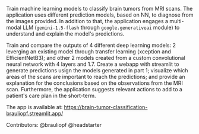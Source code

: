 Train machine learning models to classify brain tumors from MRI scans.
The application uses different prediction models, based on NN, to diagnose from the images provided. In addition to that, the application engages a multi-modal LLM (`gemini-1.5-flash` through `google.generativeai` module) to understand and explain the model's predictions.

Train and compare the outputs of 4 different deep learning models: 2 leverging an existing model through transfer learning (xception and EfficientNetB3); and other 2 models created from a custom convolutional neural network with 4 layers and 1.7.
Create a webapp with streamlit to generate predictions usign the models generated in part 1; visualize which areas of the scans are important to reach the predictions; and provide an explanation for the conclusions based on the observations from the MRI scan.
Furthermore, the application suggests relevant actions to add to a patient's care plan in the short-term.

The app is available at: https://brain-tumor-classification-brauliopf.streamlit.app/

Contributors:
@brauliopf
@headstarter
